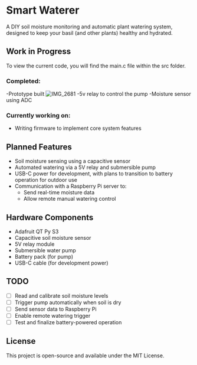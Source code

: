 # Smart Waterer

A DIY soil moisture monitoring and automatic plant watering system, designed to keep your basil (and other plants) healthy and hydrated.

## Work in Progress

To view the current code, you will find the main.c file within the src folder.

### Completed:
-Prototype built
![IMG_2681](https://github.com/user-attachments/assets/ce1b78ab-2ccb-4a0a-b1f6-ac54e35ab7d0)
-5v relay to control the pump
-Moisture sensor using ADC

### Currently working on:
- Writing firmware to implement core system features

## Planned Features
- Soil moisture sensing using a capacitive sensor  
- Automated watering via a 5V relay and submersible pump  
- USB-C power for development, with plans to transition to battery operation for outdoor use  
- Communication with a Raspberry Pi server to:
  - Send real-time moisture data
  - Allow remote manual watering control

## Hardware Components
- Adafruit QT Py S3  
- Capacitive soil moisture sensor  
- 5V relay module  
- Submersible water pump  
- Battery pack (for pump)
- USB-C cable (for development power)

## TODO
- [ ] Read and calibrate soil moisture levels  
- [ ] Trigger pump automatically when soil is dry  
- [ ] Send sensor data to Raspberry Pi  
- [ ] Enable remote watering trigger  
- [ ] Test and finalize battery-powered operation

## License
This project is open-source and available under the MIT License.
